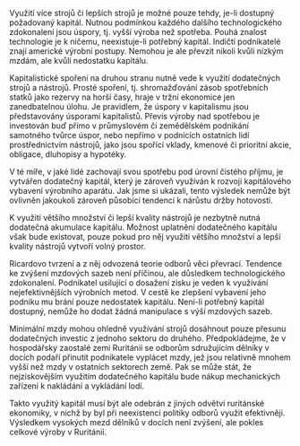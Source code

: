 Využití více strojů či lepších strojů je možné pouze tehdy, je-li dostupný požadovaný kapitál. Nutnou podmínkou každého dalšího technologického zdokonalení jsou úspory, tj. vyšší výroba než spotřeba. Pouhá znalost technologie je k ničemu, neexistuje-li potřebný kapitál. Indičtí podnikatelé znají americké výrobní postupy. Nemohou je ale převzít nikoli kvůli nízkým mzdám, ale kvůli nedostatku kapitálu.

Kapitalistické spoření na druhou stranu nutně vede k využití dodatečných strojů a nástrojů. Prosté spoření, tj. shromažďování zásob spotřebních statků jako rezervy na horší časy, hraje v tržní ekonomice jen zanedbatelnou úlohu. Je pravidlem, že úspory v kapitalismu jsou představovány úsporami kapitalistů. Převis výroby nad spotřebou je investován buď přímo v průmyslovém či zemědělském podnikání samotného tvůrce úspor, nebo nepřímo v podnicích ostatních lidí prostřednictvím nástrojů, jako jsou spořící vklady, kmenové či prioritní akcie, obligace, dluhopisy a hypotéky.

V té míře, v jaké lidé zachovají svou spotřebu pod úrovní čistého příjmu, je vytvářen dodatečný kapitál, který je zároveň využíván k rozvoji kapitálového vybavení výrobního aparátu. Jak jsme si ukázali, tento výsledek nemůže být ovlivněn jakoukoli zároveň působící tendencí k nárůstu držby hotovosti.

K využití většího množství či lepší kvality nástrojů je nezbytně nutná dodatečná akumulace kapitálu. Možnost uplatnění dodatečného kapitálu však bude existovat, pouze pokud pro něj využití většího množství a lepší kvality nástrojů vytvoří volný prostor.

Ricardovo tvrzení a z něj odvozená teorie odborů věci převrací. Tendence ke zvýšení mzdových sazeb není příčinou, ale důsledkem technologického zdokonalení. Podnikatel usilující o dosažení zisku je veden k využívání nejefektivnějších výrobních metod. V cestě ke zlepšení vybavení jeho podniku mu brání pouze nedostatek kapitálu. Není-li potřebný kapitál dostupný, nemůže ho dodat žádná manipulace s výší mzdových sazeb.

Minimální mzdy mohou ohledně využívání strojů dosáhnout pouze přesunu dodatečných investic z jednoho sektoru do druhého. Předpokládejme, že v hospodářsky zaostalé zemi Ruritánii se odborům sdružujícím dělníky v docích podaří přinutit podnikatele vyplácet mzdy, jež jsou relativně mnohem vyšší než mzdy v ostatních sektorech země. Pak se může stát, že nejziskovějším využitím dodatečného kapitálu bude nákup mechanických zařízení k nakládání a vykládání lodí.

Takto využitý kapitál musí být ale odebrán z jiných odvětví ruritánské ekonomiky, v nichž by byl při neexistenci politiky odborů využit efektivněji. Výsledkem vysokých mezd dělníků v docích není zvýšení, ale pokles celkové výroby v Ruritánii.